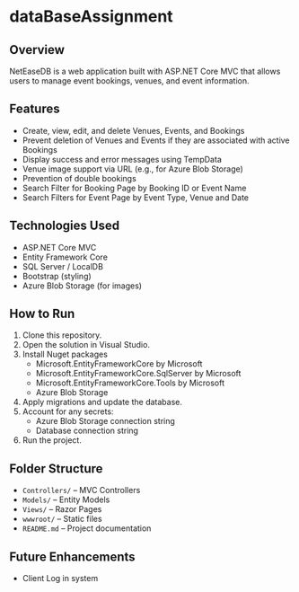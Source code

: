# dataBaseAssignment

## Overview
NetEaseDB is a web application built with ASP.NET Core MVC that allows users to manage event bookings, venues, and event information.

## Features
- Create, view, edit, and delete Venues, Events, and Bookings
- Prevent deletion of Venues and Events if they are associated with active Bookings
- Display success and error messages using TempData
- Venue image support via URL (e.g., for Azure Blob Storage)
- Prevention of double bookings
- Search Filter for Booking Page by Booking ID or Event Name
- Search Filters for Event Page by Event Type, Venue and Date

## Technologies Used
- ASP.NET Core MVC
- Entity Framework Core
- SQL Server / LocalDB
- Bootstrap (styling)
- Azure Blob Storage (for images)

## How to Run
1. Clone this repository.
2. Open the solution in Visual Studio.
3. Install Nuget packages
   - Microsoft.EntityFrameworkCore by Microsoft
   - Microsoft.EntityFrameworkCore.SqlServer by Microsoft
   - Microsoft.EntityFrameworkCore.Tools by Microsoft
   - Azure Blob Storage
4. Apply migrations and update the database.
5. Account for any secrets:
   - Azure Blob Storage connection string
   - Database connection string
6. Run the project.

## Folder Structure
- `Controllers/` – MVC Controllers
- `Models/` – Entity Models
- `Views/` – Razor Pages
- `wwwroot/` – Static files
- `README.md` – Project documentation

## Future Enhancements
- Client Log in system
